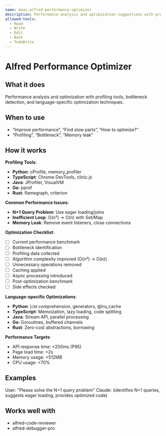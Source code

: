```yaml
---
name: moai-alfred-performance-optimizer
description: Performance analysis and optimization suggestions with profiling, bottleneck detection, and language-specific optimizations
allowed-tools:
  - Read
  - Write
  - Edit
  - Bash
  - TodoWrite
---
```


# Alfred Performance Optimizer

## What it does

Performance analysis and optimization with profiling tools, bottleneck detection, and language-specific optimization techniques.

## When to use

- “Improve performance”, “Find slow parts”, “How to optimize?”
- “Profiling”, “Bottleneck”, “Memory leak”

## How it works

**Profiling Tools**:
- **Python**: cProfile, memory_profiler
- **TypeScript**: Chrome DevTools, clinic.js
- **Java**: JProfiler, VisualVM
- **Go**: pprof
- **Rust**: flamegraph, criterion

**Common Performance Issues**:
- **N+1 Query Problem**: Use eager loading/joins
- **Inefficient Loop**: O(n²) → O(n) with Set/Map
- **Memory Leak**: Remove event listeners, close connections

**Optimization Checklist**:
- [ ] Current performance benchmark
- [ ] Bottleneck identification
- [ ] Profiling data collected
- [ ] Algorithm complexity improved (O(n²) → O(n))
- [ ] Unnecessary operations removed
- [ ] Caching applied
- [ ] Async processing introduced
- [ ] Post-optimization benchmark
- [ ] Side effects checked

**Language-specific Optimizations**:
- **Python**: List comprehension, generators, @lru_cache
- **TypeScript**: Memoization, lazy loading, code splitting
- **Java**: Stream API, parallel processing
- **Go**: Goroutines, buffered channels
- **Rust**: Zero-cost abstractions, borrowing

**Performance Targets**:
- API response time: <200ms (P95)
- Page load time: <2s
- Memory usage: <512MB
- CPU usage: <70%

## Examples

User: "Please solve the N+1 query problem"
Claude: (identifies N+1 queries, suggests eager loading, provides optimized code)

## Works well with

- alfred-code-reviewer
- alfred-debugger-pro
